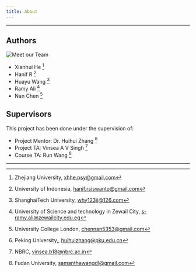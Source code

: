 ```yaml
---
title: About 
---
```

---
## Authors

![Meet our Team](https://github.com/SamanthaWangdl/raclette-group-website/blob/main/content/Raclette2.png)


  - Xianhui He [^1]
  - Hanif R [^2]
  - Huayu Wang [^3]
  - Ramy Ali [^4]
  - Nan Chen [^5]

## Supervisors

This project has been done under the supervision of:
- Project Mentor: Dr. Huihui Zhang [^6]
- Project TA: Vinsea A V Singh [^7]
- Course TA: Run Wang [^8]

[^1]: Zhejiang University, xhhe.psy@gmail.com
[^2]: University of Indonesia, hanif.rsiswanto@gmail.com
[^3]: ShanghaiTech University, why123jj@126.com
[^4]: University of Science and technology in Zewail City, s-ramy.ali@zewailcity.edu.eg
[^5]: University College London, chennan5353@gmail.com
[^6]: Peking University,, huihuizhang@pku.edu.cn
[^7]: NBRC, vinsea.b18@nbrc.ac.in
[^8]: Fudan University, samanthawangdl@gmail.com

---

